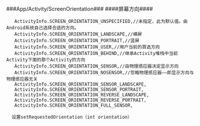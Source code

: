 ###App/Activity/ScreenOrientation###
####屏幕方向####

 	   ActivityInfo.SCREEN_ORIENTATION_UNSPECIFIED,//未指定，此为默认值。由Android系统自己选择合适的方向。
       ActivityInfo.SCREEN_ORIENTATION_LANDSCAPE,//横屏
       ActivityInfo.SCREEN_ORIENTATION_PORTRAIT,//竖屏
       ActivityInfo.SCREEN_ORIENTATION_USER,//用户当前的首选方向
       ActivityInfo.SCREEN_ORIENTATION_BEHIND,//继承Activity堆栈中当前Activity下面的那个Activity的方向
       ActivityInfo.SCREEN_ORIENTATION_SENSOR,//由物理感应器决定显示方向
       ActivityInfo.SCREEN_ORIENTATION_NOSENSOR,//忽略物理感应器——即显示方向与物理感应器无关
       ActivityInfo.SCREEN_ORIENTATION_SENSOR_LANDSCAPE,
       ActivityInfo.SCREEN_ORIENTATION_SENSOR_PORTRAIT,
       ActivityInfo.SCREEN_ORIENTATION_REVERSE_LANDSCAPE,
       ActivityInfo.SCREEN_ORIENTATION_REVERSE_PORTRAIT,
       ActivityInfo.SCREEN_ORIENTATION_FULL_SENSOR,

	  设置setRequestedOrientation（int orientation）